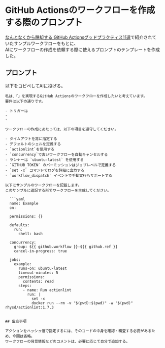 # GitHub Actionsのワークフローを作成する際のプロンプト

[なんとなくから脱却する GitHub Actionsグッドプラクティス11選](https://gihyo.jp/article/2024/10/good-practices-for-github-actions)で紹介されていたサンプルワークフローをもとに、  
AIにワークフローの作成を依頼する際に使えるプロンプトのテンプレートを作成した。

## プロンプト

以下をコピペしてAIに投げる。

```text
私は、「」を実現するGitHub Actionsのワークフローを作成したいと考えています。  
要件は以下の通りです。

- トリガーは  
-  
-  

ワークフローの作成にあたっては、以下の項目を遵守してください。

- タイムアウトを常に指定する  
- デフォルトのシェルを定義する  
- `actionlint`を使用する  
- `concurrency`で古いワークフローを自動キャンセルする  
- ランナーは `ubuntu-latest` を使用する  
- `GITHUB_TOKEN` のパーミッションはジョブレベルで定義する  
- `set -x` コマンドでログを詳細に出力する  
- `workflow_dispatch` イベントで手動実行もサポートする  

以下にサンプルのワークフローを記載します。  
このサンプルに追記する形でワークフローを生成してください。

  ```yaml
  name: Example
  on:

  permissions: {}

  defaults:
    run:
      shell: bash

  concurrency:
    group: ${{ github.workflow }}-${{ github.ref }}
    cancel-in-progress: true

  jobs:
    example:
      runs-on: ubuntu-latest
      timeout-minutes: 5
      permissions:
        contents: read
      steps:
        - name: Run actionlint
          run: |
            set -x
            docker run --rm -v "$(pwd):$(pwd)" -w "$(pwd)" rhysd/actionlint:1.7.3
  ```
```

## 留意事項

アクションをハッシュ値で指定するには、そのコードの中身を確認・精査する必要があるため、今回は省略。  
ワークフローの背景情報などのコメントは、必要に応じて自分で追加する。  
